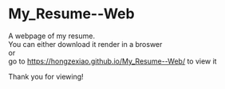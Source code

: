 # My_Resume--Web

A webpage of my resume.  
You can either download it render in a broswer  
or  
go to https://hongzexiao.github.io/My_Resume--Web/ to view it

Thank you for viewing!
